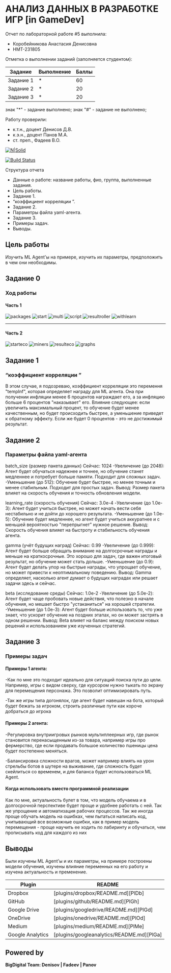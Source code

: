 # АНАЛИЗ ДАННЫХ В РАЗРАБОТКЕ ИГР [in GameDev]
Отчет по лабораторной работе #5 выполнила:
- Коробейникова Анастасия Денисовна
- НМТ-231805

Отметка о выполнении заданий (заполняется студентом):

| Задание | Выполнение | Баллы |
| ------ | ------ | ------ |
| Задание 1 | * | 60 |
| Задание 2 | * | 20 |
| Задание 3 | * | 20 |

знак "*" - задание выполнено; знак "#" - задание не выполнено;

Работу проверили:
- к.т.н., доцент Денисов Д.В.
- к.э.н., доцент Панов М.А.
- ст. преп., Фадеев В.О.

[![N|Solid](https://cldup.com/dTxpPi9lDf.thumb.png)](https://nodesource.com/products/nsolid)

[![Build Status](https://travis-ci.org/joemccann/dillinger.svg?branch=master)](https://travis-ci.org/joemccann/dillinger)

Структура отчета

- Данные о работе: название работы, фио, группа, выполненные задания.
- Цель работы.
- Задание 1.
- “коэффициент корреляции ”.
- Задание 2.
- Параметры файла yaml-агента.
- Задание 3.
- Примеры задач.
- Выводы.

## Цель работы
Изучить ML Agent'ы  на примере, изучить их параметры, предположить в чем
они необходимы.


## Задание 0
### Ход работы

#### Часть 1
![packages](https://github.com/splitxd/bigDigital/blob/main/4U5/packages.png)
![start](https://github.com/splitxd/bigDigital/blob/main/4U5/start.png)
![multi](https://github.com/splitxd/bigDigital/blob/main/4U5/multi.png)
![script](https://github.com/splitxd/bigDigital/blob/main/4U5/script.png)
![resultroller](https://github.com/splitxd/bigDigital/blob/main/4U5/resultroller.png)
![withlearn](https://github.com/splitxd/bigDigital/blob/main/4U5/withlearn.png)
_____________________________________________________________________________________________

#### Часть 2
![starteco](https://github.com/splitxd/bigDigital/blob/main/HW5/starteco.png)
![miners](https://github.com/splitxd/bigDigital/blob/main/HW5/economics.png)
![resulteco](https://github.com/splitxd/bigDigital/blob/main/HW5/resulteco.png)
![graphs](https://github.com/splitxd/bigDigital/blob/main/HW5/graphs.png)

## Задание 1
### “коэффициент корреляции ”

В этом случае, я подозреваю, коэффициент корреляции это перемення "tempInf", которая определяет 
награду для ML агента. Она при получении инфляции менее 6 процентов награждает его, а за
инфляцию больше 6 процентов "наказывает" его. Влияние следующее: если увеличить максимальный процент,
то обучение будет менее качественным, но будет происходить быстрее, а уменьшение приведет к
обратному эффекту. Если же будет 0 процентов - это не достижимый результат.

## Задание 2
###  Параметры файла yaml-агента

batch_size (размер пакета данных)
Сейчас: 1024
-Увеличение (до 2048):
Агент будет обучаться надежнее и точнее, но обучение станет медленнее и потребует больше памяти.
Подходит для сложных задач.
-Уменьшение (до 512):
Обучение будет быстрее, но менее точным и менее стабильным. Подходит для простых задач.
Вывод: Размер пакета влияет на скорость обучения и точность обновления модели.

learning_rate (скорость обучения)
Сейчас: 3.0e-4
-Увеличение (до 1.0e-3):
Агент будет учиться быстрее, но может начать вести себя нестабильно и не дойти до хорошего результата.
-Уменьшение (до 1.0e-5):
Обучение будет медленнее, но агент будет учиться аккуратнее и с меньшей вероятностью "перепрыгнет" нужное решение.
Вывод: Скорость обучения влияет на быстроту и стабильность обучения агента.

gamma (учёт будущих наград)
Сейчас: 0.99
-Увеличение (до 0.999):
Агент будет больше обращать внимание на долгосрочные награды и меньше на краткосрочные. Это хорошо для задач,
 где важен итоговый результат, но обучение может стать дольше.
-Уменьшение (до 0.9):
Агент будет делать упор на быстрые награды, что упрощает обучение, но может привести к неоптимальному поведению.
Вывод: Gamma определяет, насколько агент думает о будущих наградах или решает задачи здесь и сейчас.

beta (исследование среды)
Сейчас: 1.0e-2
-Увеличение (до 5.0e-2):
Агент будет чаще пробовать новые действия, что полезно в начале обучения, но мешает быстро "устаканиться" на хорошей стратегии.
-Уменьшение (до 1.0e-3):
Агент будет больше использовать то, что уже знает, что ускорит обучение на поздних этапах, но он может застрять в одном решении.
Вывод: Beta влияет на баланс между поиском новых решений и использованием уже изученных стратегий.

## Задание 3
### Примеры задач
#### Примеры 1 агента:
-Как по мне это подходит идеально для ситуаций поиска пути до цели. Например, игры с видом сверху, 
где курсором нужно тыкать по экрану для перемещения персонажа. Это позволит оптимизировать путь.

-Так же игры типа догонялок, где агент будет навешан на бота, который будет бежать за игроком,
строить различные пути как короче добраться до игрока

#### Примеры 2 агента:
-Регулировка внутриигровых рынков мультиплеерных игр, где рынок становится перенасыщенным 
из-за товара, например игры про фермерство, где если продавать большое количество пшеницы
цена будет постепенно меняться. 

-Балансировка сложности врагов, может например влиять на урон стрельбы ботов в шутере 
на выживание, где сложность будет скейлиться со временем, и для баланса будет использоваться 
ML Agent.

#### Когда использовать вместо программной реализации
Как по мне, актуальность булет в том, что модель обучаема и в долгосрочной перспективе 
будет проще и удобнее работать с ней. Так же упрощение и автоматизация рабочих процессов.
Так же иногда проще обучать модель на ошибках, чем пытаться написать код, учитывающий все 
возможные ошибки, как в пример модель перемещения - проще научить ее ходить по лабиринту и 
обучаться, чем прописывать код для каждого из них

## Выводы

Были изучены ML Agent'ы и их параметры, на примере построены модели обучения, изучены влияние переменных на
его работу и изучена актуальность и пременение.

| Plugin | README |
| ------ | ------ |
| Dropbox | [plugins/dropbox/README.md][PlDb] |
| GitHub | [plugins/github/README.md][PlGh] |
| Google Drive | [plugins/googledrive/README.md][PlGd] |
| OneDrive | [plugins/onedrive/README.md][PlOd] |
| Medium | [plugins/medium/README.md][PlMe] |
| Google Analytics | [plugins/googleanalytics/README.md][PlGa] |

## Powered by

**BigDigital Team: Denisov | Fadeev | Panov**
